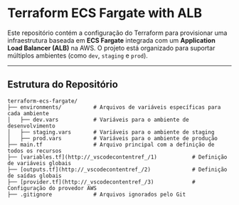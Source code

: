 # Terraform ECS Fargate with ALB

Este repositório contém a configuração do Terraform para provisionar uma infraestrutura baseada em **ECS Fargate** integrada com um **Application Load Balancer (ALB)** na AWS. O projeto está organizado para suportar múltiplos ambientes (como `dev`, `staging` e `prod`).

---

## Estrutura do Repositório

```plaintext
terraform-ecs-fargate/
├── environments/          # Arquivos de variáveis específicas para cada ambiente
│   ├── dev.vars           # Variáveis para o ambiente de desenvolvimento
│   ├── staging.vars       # Variáveis para o ambiente de staging
│   ├── prod.vars          # Variáveis para o ambiente de produção
├── main.tf                # Arquivo principal com a definição de todos os recursos
├── [variables.tf](http://_vscodecontentref_/1)           # Definição de variáveis globais
├── [outputs.tf](http://_vscodecontentref_/2)             # Definição de saídas globais
├── [provider.tf](http://_vscodecontentref_/3)            # Configuração do provedor AWS
├── .gitignore             # Arquivos ignorados pelo Git